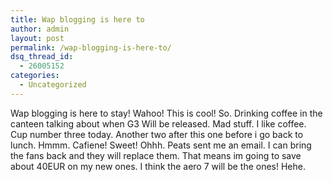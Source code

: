 ```yaml
---
title: Wap blogging is here to
author: admin
layout: post
permalink: /wap-blogging-is-here-to/
dsq_thread_id:
  - 26005152
categories:
  - Uncategorized
---
```

Wap blogging is here to stay! Wahoo! This is cool! So. Drinking coffee in the canteen talking about when G3 Will be released. Mad stuff. I like coffee. Cup number three today. Another two after this one before i go back to lunch. Hmmm. Cafiene! Sweet! Ohhh. Peats sent me an email. I can bring the fans back and they will replace them. That means im going to save about 40EUR on my new ones. I think the aero 7 will be the ones! Hehe.
